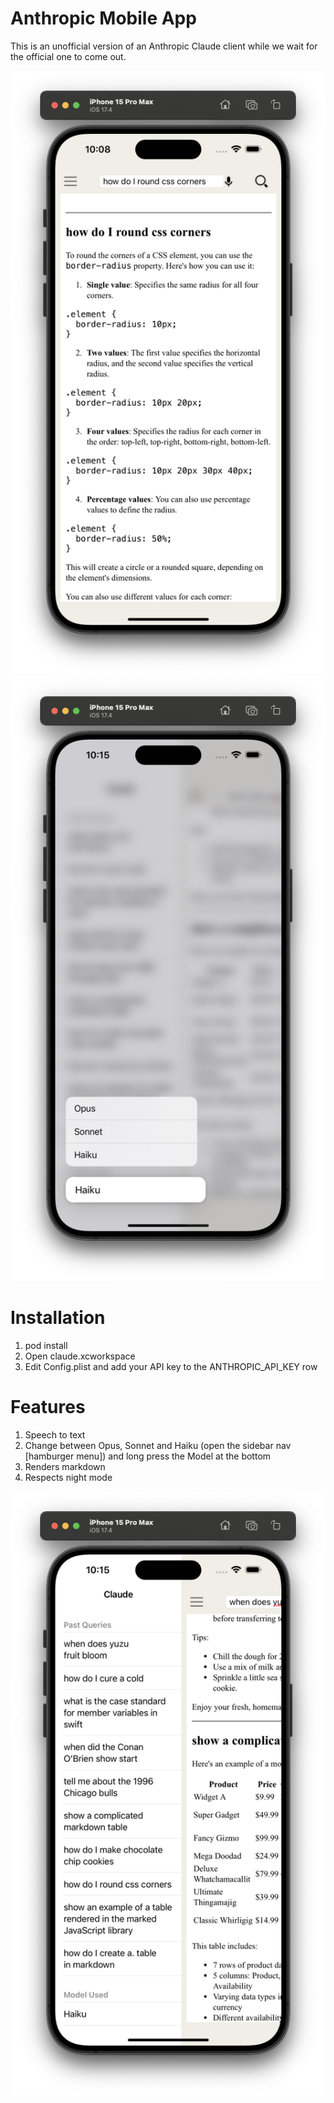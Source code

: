 # Anthropic Mobile App

This is an unofficial version of an Anthropic Claude client while we wait for the official one to come out.

![Example1](screenshots/rounded.png)
![Example2](screenshots/models.png)



# Installation
1. pod install 
2. Open claude.xcworkspace
3. Edit Config.plist and add your API key to the ANTHROPIC_API_KEY row


# Features
1. Speech to text
2. Change between Opus, Sonnet and Haiku (open the sidebar nav [hamburger menu]) and long press the Model at the bottom
3. Renders markdown
4. Respects night mode 

![Example3](screenshots/history.png)

